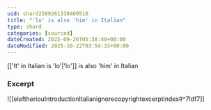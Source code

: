 ```yaml
---
uid: shard2509261338409510
title: "'lo' is also 'him' in Italian"
type: shard
categories: [sourced]
dateCreated: 2025-09-26T05:38:40+00:00
dateModified: 2025-10-22T03:54:33+00:00
---
```

[['It' in Italian is 'lo'|'lo']] is also 'him' in Italian
### Excerpt
![[eleftheriouIntroductionItalianignorecopyrightexcerptindex#^7ldf7]]